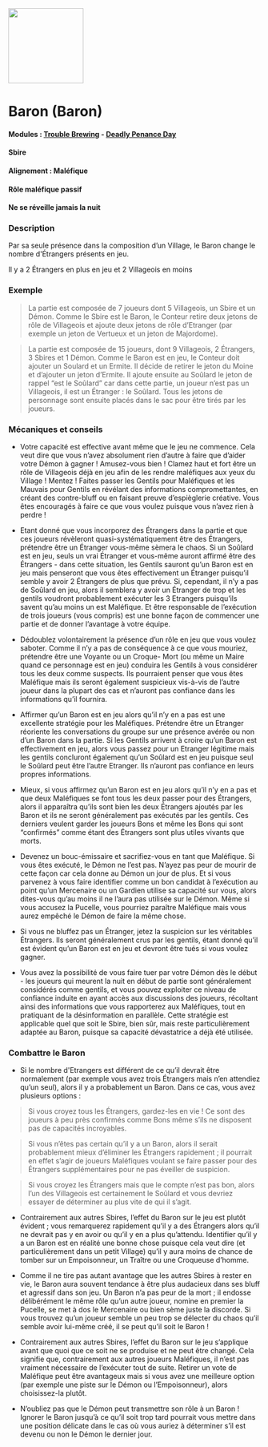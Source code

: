 <img src="https://github.com/brain-academy/wiki/blob/master/public/img/blood-on-the-clocktower/roles/baron.png?raw=true" height="150"> 

# Baron (Baron)

#### Modules : [Trouble Brewing](https://brain-academy.github.io/wiki/blood-on-the-clocktower/modules/trouble-brewing) - [Deadly Penance Day](https://brain-academy.github.io/wiki/blood-on-the-clocktower/modules/deadly-penance-day)
#### Sbire
#### Alignement : Maléfique
#### Rôle maléfique passif
#### Ne se réveille jamais la nuit


### Description
Par sa seule présence dans la composition d’un Village, le Baron change le nombre d'Étrangers présents en jeu.

Il y a 2 Étrangers en plus en jeu et 2 Villageois en moins


### Exemple
> La partie est composée de 7 joueurs dont 5 Villageois, un Sbire et un Démon. Comme le Sbire est le Baron, le Conteur retire deux jetons de rôle de Villageois et ajoute deux jetons de rôle d’Etranger (par exemple un jeton de Vertueux et un jeton de Majordome).

> La partie est composée de 15 joueurs, dont 9 Villageois, 2 Étrangers, 3 Sbires et 1 Démon. Comme le Baron est en jeu, le Conteur doit ajouter un Soulard et un Ermite. Il décide de retirer le jeton du Moine et d’ajouter un jeton d’Ermite. Il ajoute ensuite au Soûlard le jeton de rappel “est le Soûlard” car dans cette partie, un joueur n’est pas un Villageois, il est un Étranger : le Soûlard. Tous les jetons de personnage sont ensuite placés dans le sac pour être tirés par les joueurs.


### Mécaniques et conseils
- Votre capacité est effective avant même que le jeu ne commence. Cela veut dire que vous n’avez absolument rien d’autre à faire que d’aider votre Démon à gagner ! Amusez-vous bien ! Clamez haut et fort être un rôle de Villageois déjà en jeu afin de les rendre maléfiques aux yeux du Village ! Mentez ! Faites passer les Gentils pour Maléfiques et les Mauvais pour Gentils en révélant des informations compromettantes, en créant des contre-bluff ou en faisant preuve d’espièglerie créative. Vous êtes encouragés à faire ce que vous voulez puisque vous n’avez rien à perdre !

- Etant donné que vous incorporez des Étrangers dans la partie et que ces joueurs révèleront quasi-systématiquement être des Étrangers, prétendre être un Étranger vous-même sèmera le chaos. Si un Soûlard est en jeu, seuls un vrai Étranger et vous-même auront affirmé être des Étrangers - dans cette situation, les Gentils sauront qu’un Baron est en jeu mais penseront que vous êtes effectivement un Étranger puisqu’il semble y avoir 2 Étrangers de plus que prévu. Si, cependant, il n’y a pas de Soûlard en jeu, alors il semblera y avoir un Étranger de trop et les gentils voudront probablement exécuter les 3 Etrangers puisqu’ils savent qu’au moins un est Maléfique. Et être responsable de l’exécution de trois joueurs (vous compris) est une bonne façon de commencer une partie et de donner l’avantage à votre équipe. 

- Dédoublez volontairement la présence d’un rôle en jeu que vous voulez saboter. Comme il n’y a pas de conséquence à ce que vous mouriez, prétendre être une Voyante ou un Croque- Mort (ou même un Maire quand ce personnage est en jeu) conduira les Gentils à vous considérer tous les deux comme suspects. Ils pourraient penser que vous êtes Maléfique mais ils seront également suspicieux vis-à-vis de l’autre joueur dans la plupart des cas et n’auront pas confiance dans les informations qu’il fournira.

- Affirmer qu’un Baron est en jeu alors qu’il n’y en a pas est une excellente stratégie pour les Maléfiques. Prétendre être un Etranger réoriente les conversations du groupe sur une présence avérée ou non d’un Baron dans la partie. Si les Gentils arrivent à croire qu’un Baron est effectivement en jeu, alors vous passez pour un Etranger légitime mais les gentils concluront également qu’un Soûlard est en jeu puisque seul le Soûlard peut être l’autre Etranger. Ils n’auront pas confiance en leurs propres informations. 

- Mieux, si vous affirmez qu’un Baron est en jeu alors qu’il n’y en a pas et que deux Maléfiques se font tous les deux passer pour des Étrangers, alors il apparaîtra qu’ils sont bien les deux Étrangers ajoutés par les Baron et ils ne seront généralement pas exécutés par les gentils. Ces derniers veulent garder les joueurs Bons et même les Bons qui sont “confirmés” comme étant des Étrangers sont plus utiles vivants que morts.

- Devenez un bouc-émissaire et sacrifiez-vous en tant que Maléfique. Si vous êtes exécuté, le Démon ne l’est pas. N’ayez pas peur de mourir de cette façon car cela donne au Démon un jour de plus. Et si vous parvenez à vous faire identifier comme un bon candidat à l’exécution au point qu’un Mercenaire ou un Gardien utilise sa capacité sur vous, alors dites-vous qu’au moins il ne l’aura pas utilisée sur le Démon. Même si vous accusez la Pucelle, vous pourriez paraître Maléfique mais vous aurez empêché le Démon de faire la même chose.

- Si vous ne bluffez pas un Étranger, jetez la suspicion sur les véritables Étrangers. Ils seront généralement crus par les gentils, étant donné qu’il est évident qu’un Baron est en jeu et devront être tués si vous voulez gagner.

- Vous avez la possibilité de vous faire tuer par votre Démon dès le début - les joueurs qui meurent la nuit en début de partie sont généralement considérés comme gentils, et vous pouvez exploiter ce niveau de confiance induite en ayant accès aux discussions des joueurs, récoltant ainsi des informations que vous rapporterez aux Maléfiques, tout en pratiquant de la désinformation en parallèle. Cette stratégie est applicable quel que soit le Sbire, bien sûr, mais reste particulièrement adaptée au Baron, puisque sa capacité dévastatrice a déjà été utilisée. 


### Combattre le Baron
- Si le nombre d'Etrangers est différent de ce qu’il devrait être normalement (par exemple vous avez trois Étrangers mais n’en attendiez qu’un seul), alors il y a probablement un Baron. Dans ce cas, vous avez plusieurs options :

> Si vous croyez tous les Étrangers, gardez-les en vie ! Ce sont des joueurs à peu près confirmés comme Bons même s’ils ne disposent pas de capacités incroyables.

> Si vous n’êtes pas certain qu’il y a un Baron, alors il serait probablement mieux d’éliminer les Étrangers rapidement ; il pourrait en effet s’agir de joueurs Maléfiques voulant se faire passer pour des Étrangers supplémentaires pour ne pas éveiller de suspicion.

> Si vous croyez les Étrangers mais que le compte n’est pas bon, alors l’un des Villageois est certainement le Soûlard et vous devriez essayer de déterminer au plus vite de qui il s’agit.

- Contrairement aux autres Sbires, l’effet du Baron sur le jeu est plutôt évident ; vous remarquerez rapidement qu’il y a des Étrangers alors qu’il ne devrait pas y en avoir ou qu’il y en a plus qu’attendu. Identifier qu’il y a un Baron est en réalité une bonne chose puisque cela veut dire (et particulièrement dans un petit Village) qu’il y aura moins de chance de tomber sur un Empoisonneur, un Traître ou une Croqueuse d’homme.

- Comme il ne tire pas autant avantage que les autres Sbires à rester en vie, le Baron aura souvent tendance à être plus audacieux dans ses bluff et agressif dans son jeu. Un Baron n’a pas peur de la mort ; il endosse délibérément le même rôle qu’un autre joueur, nomine en premier la Pucelle, se met à dos le Mercenaire ou bien sème juste la discorde. Si vous trouvez qu’un joueur semble un peu trop se délecter du chaos qu’il semble avoir lui-même créé, il se peut qu’il soit le Baron !

- Contrairement aux autres Sbires, l’effet du Baron sur le jeu s’applique avant que quoi que ce soit ne se produise et ne peut être changé. Cela signifie que, contrairement aux autres joueurs Maléfiques, il n’est pas vraiment nécessaire de l’exécuter tout de suite. Retirer un vote de Maléfique peut être avantageux mais si vous avez une meilleure option (par exemple une piste sur le Démon ou l’Empoisonneur), alors choisissez-la plutôt.

- N’oubliez pas que le Démon peut transmettre son rôle à un Baron ! Ignorer le Baron jusqu’à ce qu’il soit trop tard pourrait vous mettre dans une position délicate dans le cas où vous auriez à déterminer s’il est devenu ou non le Démon le dernier jour.
